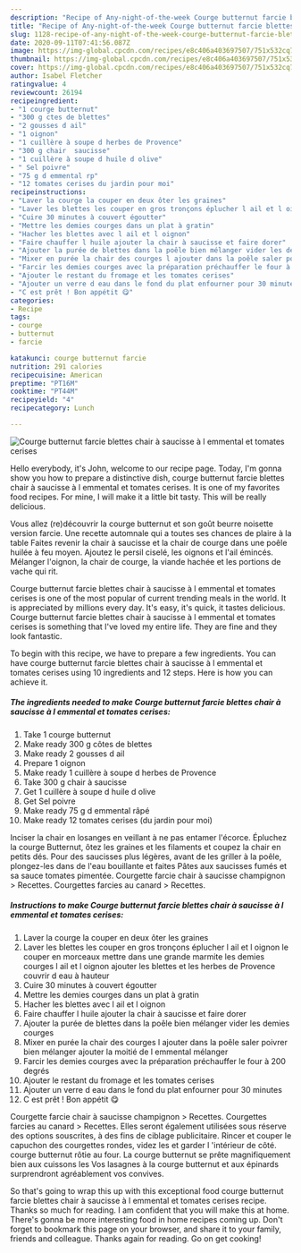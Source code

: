 ```yaml
---
description: "Recipe of Any-night-of-the-week Courge butternut farcie blettes chair à saucisse à l emmental et tomates cerises"
title: "Recipe of Any-night-of-the-week Courge butternut farcie blettes chair à saucisse à l emmental et tomates cerises"
slug: 1128-recipe-of-any-night-of-the-week-courge-butternut-farcie-blettes-chair-a-saucisse-a-l-emmental-et-tomates-cerises
date: 2020-09-11T07:41:56.087Z
image: https://img-global.cpcdn.com/recipes/e8c406a403697507/751x532cq70/courge-butternut-farcie-blettes-chair-a-saucisse-a-l-emmental-et-tomates-cerises-photo-principale-de-la-recette.jpg
thumbnail: https://img-global.cpcdn.com/recipes/e8c406a403697507/751x532cq70/courge-butternut-farcie-blettes-chair-a-saucisse-a-l-emmental-et-tomates-cerises-photo-principale-de-la-recette.jpg
cover: https://img-global.cpcdn.com/recipes/e8c406a403697507/751x532cq70/courge-butternut-farcie-blettes-chair-a-saucisse-a-l-emmental-et-tomates-cerises-photo-principale-de-la-recette.jpg
author: Isabel Fletcher
ratingvalue: 4
reviewcount: 26194
recipeingredient:
- "1 courge butternut"
- "300 g ctes de blettes"
- "2 gousses d ail"
- "1 oignon"
- "1 cuillère à soupe d herbes de Provence"
- "300 g chair  saucisse"
- "1 cuillère à soupe d huile d olive"
- " Sel poivre"
- "75 g d emmental rp"
- "12 tomates cerises du jardin pour moi"
recipeinstructions:
- "Laver la courge la couper en deux ôter les graines"
- "Laver les blettes les couper en gros tronçons éplucher l ail et l oignon le couper en morceaux mettre dans une grande marmite les demies courges l ail et l oignon ajouter les blettes et les herbes de Provence couvrir d eau à hauteur"
- "Cuire 30 minutes à couvert égoutter"
- "Mettre les demies courges dans un plat à gratin"
- "Hacher les blettes avec l ail et l oignon"
- "Faire chauffer l huile ajouter la chair à saucisse et faire dorer"
- "Ajouter la purée de blettes dans la poêle bien mélanger vider les demies courges"
- "Mixer en purée la chair des courges l ajouter dans la poêle saler poivrer bien mélanger ajouter la moitié de l emmental mélanger"
- "Farcir les demies courges avec la préparation préchauffer le four à 200 degrés"
- "Ajouter le restant du fromage et les tomates cerises"
- "Ajouter un verre d eau dans le fond du plat enfourner pour 30 minutes"
- "C est prêt ! Bon appétit 😋"
categories:
- Recipe
tags:
- courge
- butternut
- farcie

katakunci: courge butternut farcie 
nutrition: 291 calories
recipecuisine: American
preptime: "PT16M"
cooktime: "PT44M"
recipeyield: "4"
recipecategory: Lunch

---
```



![Courge butternut farcie blettes chair à saucisse à l emmental et tomates cerises](https://img-global.cpcdn.com/recipes/e8c406a403697507/751x532cq70/courge-butternut-farcie-blettes-chair-a-saucisse-a-l-emmental-et-tomates-cerises-photo-principale-de-la-recette.jpg)

Hello everybody, it's John, welcome to our recipe page. Today, I'm gonna show you how to prepare a distinctive dish, courge butternut farcie blettes chair à saucisse à l emmental et tomates cerises. It is one of my favorites food recipes. For mine, I will make it a little bit tasty. This will be really delicious.

Vous allez (re)découvrir la courge butternut et son goût beurre noisette version farcie. Une recette automnale qui a toutes ses chances de plaire à la table Faites revenir la chair à saucisse et la chair de courge dans une poêle huilée à feu moyen. Ajoutez le persil ciselé, les oignons et l&#39;ail émincés. Mélanger l&#39;oignon, la chair de courge, la viande hachée et les portions de vache qui rit.

Courge butternut farcie blettes chair à saucisse à l emmental et tomates cerises is one of the most popular of current trending meals in the world. It is appreciated by millions every day. It's easy, it's quick, it tastes delicious. Courge butternut farcie blettes chair à saucisse à l emmental et tomates cerises is something that I've loved my entire life. They are fine and they look fantastic.


To begin with this recipe, we have to prepare a few ingredients. You can have courge butternut farcie blettes chair à saucisse à l emmental et tomates cerises using 10 ingredients and 12 steps. Here is how you can achieve it.

<!--inarticleads1-->

##### The ingredients needed to make Courge butternut farcie blettes chair à saucisse à l emmental et tomates cerises:

1. Take 1 courge butternut
1. Make ready 300 g côtes de blettes
1. Make ready 2 gousses d ail
1. Prepare 1 oignon
1. Make ready 1 cuillère à soupe d herbes de Provence
1. Take 300 g chair à saucisse
1. Get 1 cuillère à soupe d huile d olive
1. Get  Sel poivre
1. Make ready 75 g d emmental râpé
1. Make ready 12 tomates cerises (du jardin pour moi)


Inciser la chair en losanges en veillant à ne pas entamer l&#39;écorce. Épluchez la courge Butternut, ôtez les graines et les filaments et coupez la chair en petits dés. Pour des saucisses plus légères, avant de les griller à la poêle, plongez-les dans de l&#39;eau bouillante et faites Pâtes aux saucisses fumés et sa sauce tomates pimentée. Courgette farcie chair à saucisse champignon &gt; Recettes. Courgettes farcies au canard &gt; Recettes. 

<!--inarticleads2-->

##### Instructions to make Courge butternut farcie blettes chair à saucisse à l emmental et tomates cerises:

1. Laver la courge la couper en deux ôter les graines
1. Laver les blettes les couper en gros tronçons éplucher l ail et l oignon le couper en morceaux mettre dans une grande marmite les demies courges l ail et l oignon ajouter les blettes et les herbes de Provence couvrir d eau à hauteur
1. Cuire 30 minutes à couvert égoutter
1. Mettre les demies courges dans un plat à gratin
1. Hacher les blettes avec l ail et l oignon
1. Faire chauffer l huile ajouter la chair à saucisse et faire dorer
1. Ajouter la purée de blettes dans la poêle bien mélanger vider les demies courges
1. Mixer en purée la chair des courges l ajouter dans la poêle saler poivrer bien mélanger ajouter la moitié de l emmental mélanger
1. Farcir les demies courges avec la préparation préchauffer le four à 200 degrés
1. Ajouter le restant du fromage et les tomates cerises
1. Ajouter un verre d eau dans le fond du plat enfourner pour 30 minutes
1. C est prêt ! Bon appétit 😋


Courgette farcie chair à saucisse champignon &gt; Recettes. Courgettes farcies au canard &gt; Recettes. Elles seront également utilisées sous réserve des options souscrites, à des fins de ciblage publicitaire. Rincer et couper le capuchon des courgettes rondes, videz les et garder l &#39;intérieur de côté. courge butternut rôtie au four. La courge butternut se prête magnifiquement bien aux cuissons les Vos lasagnes à la courge butternut et aux épinards surprendront agréablement vos convives. 

So that's going to wrap this up with this exceptional food courge butternut farcie blettes chair à saucisse à l emmental et tomates cerises recipe. Thanks so much for reading. I am confident that you will make this at home. There's gonna be more interesting food in home recipes coming up. Don't forget to bookmark this page on your browser, and share it to your family, friends and colleague. Thanks again for reading. Go on get cooking!
